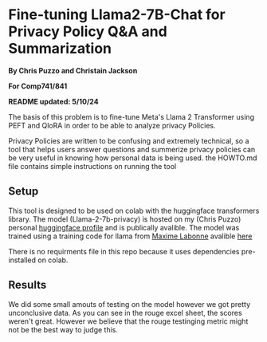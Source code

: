 # Fine-tuning Llama2-7B-Chat for Privacy Policy Q&A and Summarization
__By Chris Puzzo and Christain Jackson__

__For Comp741/841__

__README updated: 5/10/24__

The basis of this problem is to fine-tune Meta's Llama 2 Transformer using PEFT
and QloRA in order to be able to analyze privacy Policies.

Privacy Policies are written to be confusing and extremely technical, so a tool
that helps users answer questions and summerize privacy policies can be very
useful in knowing how personal data is being used. the HOWTO.md file contains
simple instructions on running the tool

## Setup
This tool is designed to be used on colab with the huggingface transformers
library. The model (Llama-2-7b-privacy) is hosted on my (Chris Puzzo) 
personal [huggingface profile](https://huggingface.co/ChrisPuzzo) and is publically avalible. The model was trained
using a training code for llama from [Maxime Labonne](https://twitter.com/maximelabonne)
avalible [here](https://colab.research.google.com/drive/1PEQyJO1-f6j0S_XJ8DV50NkpzasXkrzd?usp=sharing)

There is no requirments file in this repo because it uses dependencies pre-installed
on colab.

## Results
We did some small amouts of testing on the model however we got pretty unconclusive data. As you can see in the rouge 
excel sheet, the scores weren't great. However we believe that the rouge testinging metric might not be the best way
to judge this.
